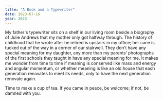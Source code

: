 ```yaml
---
title: "A Book and a Typewriter"
date: 2023-07-16
year: 2023
---
```


My father's typewriter sits on a shelf in our living room
beside a biography of Julie Andrews that my mother only got halfway through.
The history of childhood that he wrote after he retired is upstairs in my office;
her cane is tucked out of the way in a corner of our stairwell.
They don't have any special meaning for my daughter,
any more than my parents' photographs of the first schools they taught in
have any special meaning for me.
It makes me wonder from time to time if meaning is conserved
like mass and energy and angular momentum,
or whether meaning is like an old house that each generation renovates to meet its needs,
only to have the next generation renovate again.

Time to make a cup of tea.
If you came in peace, be welcome;
if not, be damned with you.
